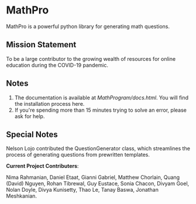 # MathPro

MathPro is a powerful python library for generating math questions.

## Mission Statement

To be a large contributor to the growing wealth of resources for online education during the COVID-19 pandemic.

## Notes

1) The documentation is available at *MathProgram/docs.html*. You will find the installation process here.
2) If you're spending more than 15 minutes trying to solve an error, please ask for help.

## Special Notes

Nelson Lojo contributed the QuestionGenerator class, which streamlines the process of generating questions from prewritten templates.

**Current Project Contributers**:

Nima Rahmanian, Daniel Etaat, Gianni Gabriel, Matthew Chorlain, Quang (David) Nguyen, Rohan Tibrewal, Guy Eustace, Sonia Chacon, Divyam Goel, 
Nolan Doyle, Divya Kunisetty, Thao Le, Tanay Baswa, Jonathan Meshkanian.
